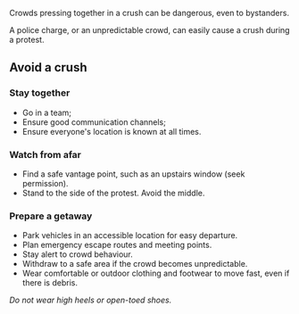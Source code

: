 [Title]: # (Crushes)
[Order]: # (7)

Crowds pressing together in a crush can be dangerous, even to bystanders. 

A police charge, or an unpredictable crowd, can easily cause a crush during a protest.  

## Avoid a crush

### Stay together

*   Go in a team; 
*   Ensure good communication channels;
*	Ensure everyone's location is known at all times.

### Watch from afar

*	Find a safe vantage point, such as an upstairs window (seek permission).
*	Stand to the side of the protest. Avoid the middle. 

### Prepare a getaway

*   Park vehicles in an accessible location for easy departure. 
*	Plan emergency escape routes and meeting points.
*	Stay alert to crowd behaviour.
*	Withdraw to a safe area if the crowd becomes unpredictable.
*   Wear comfortable or outdoor clothing and footwear to move fast, even if there is debris. 

*Do not wear high heels or open-toed shoes.*
